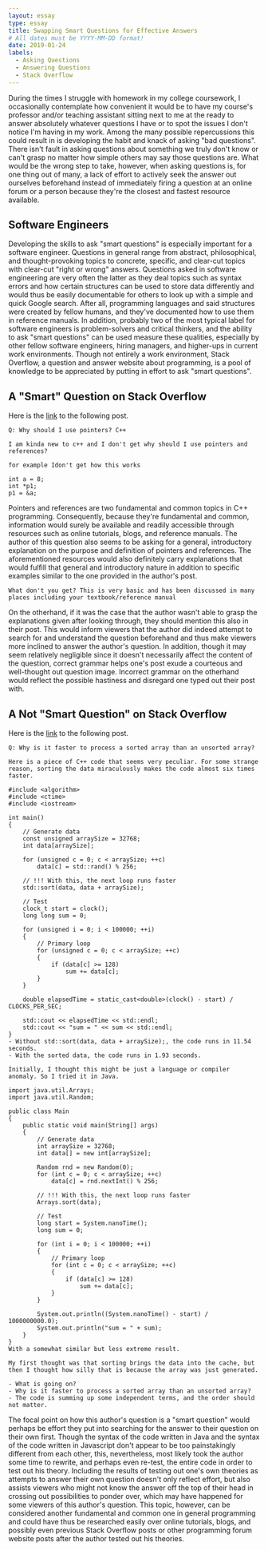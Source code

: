 ```yaml
---
layout: essay
type: essay
title: Swapping Smart Questions for Effective Answers
# All dates must be YYYY-MM-DD format!
date: 2019-01-24
labels:
  - Asking Questions
  - Answering Questions
  - Stack Overflow
---
```


During the times I struggle with homework in my college coursework, I occasionally contemplate how convenient it would be to have my course's professor and/or teaching assistant sitting next to me at the ready to answer absolutely whatever questions I have or to spot the issues I don't notice I'm having in my work. Among the many possible repercussions this could result in is developing the habit and knack of asking "bad questions". There isn't fault in asking questions about something we truly don't know or can't grasp no matter how simple others may say those questions are. What would be the wrong step to take, however, when asking questions is, for one thing out of many, a lack of effort to actively seek the answer out ourselves beforehand instead of immediately firing a question at an online forum or a person because they're the closest and fastest resource available. 

## Software Engineers 

Developing the skills to ask "smart questions" is especially important for a software engineer. Questions in general range from abstract, philosophical, and thought-provoking topics to concrete, specific, and clear-cut topics with clear-cut "right or wrong" answers. Questions asked in software engineering are very often the latter as they deal topics such as syntax errors and how certain structures can be used to store data differently and would thus be easily documentable for others to look up with a simple and quick Google search. After all, programming languages and said structures were created by fellow humans, and they've documented how to use them in reference manuals. In addition, probably two of the most typical label for software engineers is problem-solvers and critical thinkers, and the ability to ask "smart questions" can be used measure these qualities, especially by other fellow software engineers, hiring managers, and higher-ups in current work environments. Though not entirely a work environment, Stack Overflow, a question and answer website about programming, is a pool of knowledge to be appreciated by putting in effort to ask "smart questions".

## A "Smart" Question on Stack Overflow

Here is the [link](https://stackoverflow.com/questions/33653268/why-should-i-use-pointers-c) to the following post.

```
Q: Why should I use pointers? C++

I am kinda new to c++ and I don't get why should I use pointers and references?

for example Idon't get how this works

int a = 8;
int *p1;
p1 = &a;
```

Pointers and references are two fundamental and common topics in C++ programming. Consequently, because they're fundamental and common, information would surely be available and readily accessible through resources such as online tutorials, blogs, and reference manuals. The author of this question also seems to be asking for a general, introductory explanation on the purpose and definition of pointers and references. The aforementioned resources would also definitely carry explanations that would fulfill that general and introductory nature in addition to specific examples similar to the one provided in the author's post. 

```
What don't you get? This is very basic and has been discussed in many places including your textbook/reference manual
```

On the otherhand, if it was the case that the author wasn't able to grasp the explanations given after looking through, they should mention this also in their post. This would inform viewers that the author did indeed attempt to search for and understand the question beforehand and thus make viewers more inclined to answer the author's question. In addition, though it may seem relatively negligible since it doesn't necessarily affect the content of the question, correct grammar helps one's post exude a courteous and well-thought out question image. Incorrect grammar on the otherhand would reflect the possible hastiness and disregard one typed out their post with. 

## A Not "Smart Question" on Stack Overflow

Here is the [link](https://stackoverflow.com/questions/11227809/why-is-it-faster-to-process-a-sorted-array-than-an-unsorted-array) to the following post.

```
Q: Why is it faster to process a sorted array than an unsorted array?

Here is a piece of C++ code that seems very peculiar. For some strange reason, sorting the data miraculously makes the code almost six times faster.

#include <algorithm>
#include <ctime>
#include <iostream>

int main()
{
    // Generate data
    const unsigned arraySize = 32768;
    int data[arraySize];

    for (unsigned c = 0; c < arraySize; ++c)
        data[c] = std::rand() % 256;

    // !!! With this, the next loop runs faster
    std::sort(data, data + arraySize);

    // Test
    clock_t start = clock();
    long long sum = 0;

    for (unsigned i = 0; i < 100000; ++i)
    {
        // Primary loop
        for (unsigned c = 0; c < arraySize; ++c)
        {
            if (data[c] >= 128)
                sum += data[c];
        }
    }

    double elapsedTime = static_cast<double>(clock() - start) / CLOCKS_PER_SEC;

    std::cout << elapsedTime << std::endl;
    std::cout << "sum = " << sum << std::endl;
}
- Without std::sort(data, data + arraySize);, the code runs in 11.54 seconds.
- With the sorted data, the code runs in 1.93 seconds.

Initially, I thought this might be just a language or compiler anomaly. So I tried it in Java.

import java.util.Arrays;
import java.util.Random;

public class Main
{
    public static void main(String[] args)
    {
        // Generate data
        int arraySize = 32768;
        int data[] = new int[arraySize];

        Random rnd = new Random(0);
        for (int c = 0; c < arraySize; ++c)
            data[c] = rnd.nextInt() % 256;

        // !!! With this, the next loop runs faster
        Arrays.sort(data);

        // Test
        long start = System.nanoTime();
        long sum = 0;

        for (int i = 0; i < 100000; ++i)
        {
            // Primary loop
            for (int c = 0; c < arraySize; ++c)
            {
                if (data[c] >= 128)
                    sum += data[c];
            }
        }

        System.out.println((System.nanoTime() - start) / 1000000000.0);
        System.out.println("sum = " + sum);
    }
}
With a somewhat similar but less extreme result.

My first thought was that sorting brings the data into the cache, but then I thought how silly that is because the array was just generated.

- What is going on?
- Why is it faster to process a sorted array than an unsorted array?
- The code is summing up some independent terms, and the order should not matter.
```
The focal point on how this author's question is a "smart question" would perhaps be effort they put into searching for the answer to their question on their own first. Though the syntax of the code written in Java and the syntax of the code written in Javascript don't appear to be too painstakingly different from each other, this, nevertheless, most likely took the author some time to rewrite, and perhaps even re-test, the entire code in order to test out his theory. Including the results of testing out one's own theories as attempts to answer their own question doesn't only reflect effort, but also assists viewers who might not know the answer off the top of their head in crossing out possibilities to ponder over, which may have happened for some viewers of this author's question. This topic, however, can be considered another fundamental and common one in general programming and could have thus be researched easily over online tutorials, blogs, and possibly even previous Stack Overflow posts or other programming forum website posts after the author tested out his theories. 













